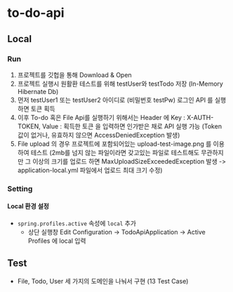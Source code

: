 # to-do-api

## Local

### Run

1. 프로젝트를 깃헙을 통해 Download & Open
2. 프로젝트 실행시 원활환 테스트를 위해 testUser와 testTodo 저장 (In-Memory Hibernate Db) 
3. 먼저 testUser1 또는 testUser2 아이디로 (비밀번호 testPw) 로그인 API 를 실행하면 토큰 획득
4. 이후 To-do 혹은 File Api를 실행하기 위해서는 Header 에 Key : X-AUTH-TOKEN, Value : 획득한 토큰 을 입력하면 인가받은 채로 API 실행 가능 (Token 값이 없거나, 유효하지 않으면 AccessDeniedException 발생)
5. File upload 의 경우 프로젝트에 포함되어있는 upload-test-image.png 를 이용하여 테스트 (2mb를 넘지 않는 파일이라면 갖고있는 파일로 테스트해도 무관하지만 그 이상의 크기를 업로드 하면 MaxUploadSizeExceededException 발생 -> application-local.yml 파일에서 업로드 최대 크기 수정)

### Setting

#### Local 환경 설정
- `spring.profiles.active` 속성에 `local` 추가
  - 상단 실행창 Edit Configuration -> TodoApiApplication -> Active Profiles 에 local 입력

## Test

- File, Todo, User 세 가지의 도메인을 나눠서 구현 (13 Test Case)
